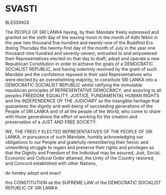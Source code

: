 # SVASTI

BLESSINGS

The PEOPLE OF SRI LANKA having, by their Mandate freely expressed and granted on the sixth day of the waxing moon in the month of Adhi Nikini in the year two thousand five hundred and twenty-one of the Buddhist Era (being Thursday the twenty-first day of the month of July in the year one thousand nine hundred and seventy-seven), entrusted to and empowered their Representatives elected on that day to draft, adopt and operate a new Republican Constitution in order to achieve the goals of a DEMOCRATIC SOCIALIST REPUBLIC, and having solemnly resolved by the grant of such Mandate and the confidence reposed in their said Representatives who were elected by an overwhelming majority, to constitute SRI LANKA into a DEMOCRATIC SOCIALIST REPUBLIC whilst ratifying the immutable republican principles of REPRESENTATIVE DEMOCRACY, and assuring to all peoples FREEDOM, EQUALITY, JUSTICE, FUNDAMENTAL HUMAN RIGHTS and the INDEPENDENCE OF THE JUDICIARY as the intangible heritage that guarantees the dignity and well-being of succeeding generations of the People of SRI LANKA and of all the people of the World, who come to share with those generations the effort of working for the creation and preservation of a JUST AND FREE SOCIETY:

WE, THE FREELY ELECTED REPRESENTATIVES OF THE PEOPLE OF SRI LANKA, in pursuance of such Mandate, humbly acknowledging our obligations to our People and gratefully remembering their heroic and unremitting struggle to regain and preserve their rights and privileges so that the Dignity and Freedom of the Individual may be assured, Just, Social, Economic and Cultural Order attained, the Unity of the Country restored, and Concord established with other Nations,

do hereby adopt and enact

this CONSTITUTION as the SUPREME LAW of the DEMOCRATIC SOCIALIST REPUBLIC OF SRI LANKA
